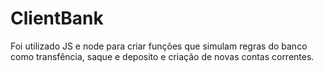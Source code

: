 # ClientBank
Foi utilizado JS e node para criar funções que simulam regras do banco como transfência, saque e deposito e criação de novas contas correntes.

